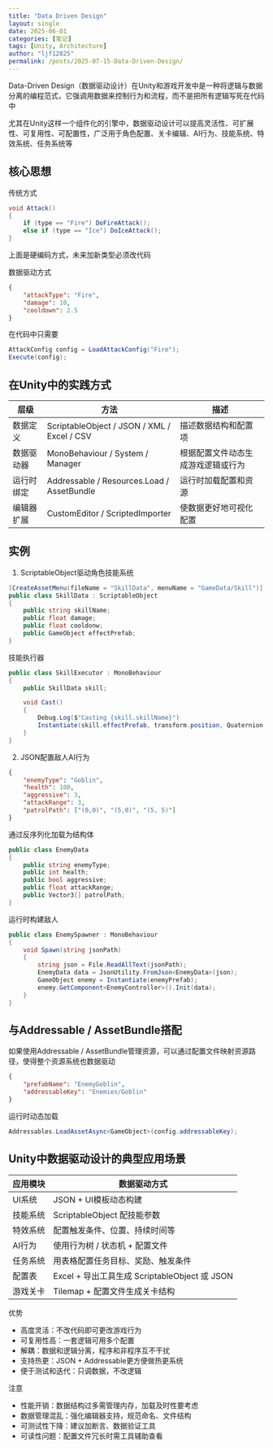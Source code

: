 ```yaml
---
title: "Data Driven Design"
layout: single
date: 2025-06-01
categories: [笔记]
tags: [Unity, Architecture]
author: "ljf12825"
permalink: /posts/2025-07-15-Data-Driven-Design/
---
```

Data-Driven Design（数据驱动设计）在Unity和游戏开发中是一种将逻辑与数据分离的编程范式，它强调用数据来控制行为和流程，而不是把所有逻辑写死在代码中

尤其在Unity这样一个组件化的引擎中，数据驱动设计可以提高灵活性、可扩展性、可复用性、可配置性，广泛用于角色配置、关卡编辑、AI行为、技能系统、特效系统、任务系统等

## 核心思想
传统方式
```cs
void Attack()
{
    if (type == "Fire") DoFireAttack();
    else if (type == "Ice") DoIceAttack();
}
```
上面是硬编码方式，未来加新类型必须改代码

数据驱动方式
```json
{
    "attackType": "Fire",
    "damage": 10,
    "cooldown": 2.5
}
```
在代码中只需要
```cs
AttackConfig config = LoadAttackConfig("Fire");
Execute(config);
```

## 在Unity中的实践方式

| 层级       | 方法                                          | 描述                |
| -------- | ------------------------------------------- | ----------------- |
| 数据定义  | ScriptableObject / JSON / XML / Excel / CSV | 描述数据结构和配置项        |
| 数据驱动器 | MonoBehaviour / System / Manager            | 根据配置文件动态生成游戏逻辑或行为 |
| 运行时绑定 | Addressable / Resources.Load / AssetBundle  | 运行时加载配置和资源        |
| 编辑器扩展 | CustomEditor / ScriptedImporter             | 使数据更好地可视化配置       |

## 实例
1. ScriptableObject驱动角色技能系统
```cs
[CreateAssetMenu(fileName = "SkillData", menuName = "GameData/Skill")]
public class SkillData : ScriptableObject
{
    public string skillName;
    public float damage;
    public float cooldonw;
    public GameObject effectPrefab;
}
```
技能执行器
```cs
public class SkillExecutor : MonoBehaviour
{
    public SkillData skill;

    void Cast()
    {
        Debug.Log($"Casting {skill.skillName}")
        Instantiate(skill.effectPrefab, transform.position, Quaternion.identity);
    }
}
```

2. JSON配置敌人AI行为
```json
{
    "enemyType": "Goblin",
    "health": 100,
    "aggressive": 3,
    "attackRange": 3,
    "patrolPath": ["(0,0)", "(5,0)", "(5, 5)"]
}
```
通过反序列化加载为结构体
```cs
public class EnemyData
{
    public string enemyType;
    public int health;
    public bool aggressive;
    public float attackRange;
    public Vector3[] patrolPath;
}
```
运行时构建敌人
```cs
public class EnemySpawner : MonoBehaviour
{
    void Spawn(string jsonPath)
    {
        string json = File.ReadAllText(jsonPath);
        EnemyData data = JsonUtility.FromJson<EnemyData>(json);
        GameObject enemy = Instantiate(enemyPrefab);
        enemy.GetComponent<EnemyController>().Init(data);
    }
}
```

## 与Addressable / AssetBundle搭配
如果使用Addressable / AssetBundle管理资源，可以通过配置文件映射资源路径，使得整个资源系统也数据驱动
```json
{
    "prefabName": "EnemyGoblin",
    "addressableKey": "Enemies/Goblin"
}
```
运行时动态加载
```cs
Addressables.LoadAssetAsync<GameObject>(config.addressableKey);
```

## Unity中数据驱动设计的典型应用场景

| 应用模块   | 数据驱动方式                                 |
| ------ | -------------------------------------- |
| UI系统 | JSON + UI模板动态构建                        |
| 技能系统 | ScriptableObject 配技能参数                 |
| 特效系统 | 配置触发条件、位置、持续时间等                        |
| AI行为 | 使用行为树 / 状态机 + 配置文件                     |
| 任务系统 | 用表格配置任务目标、奖励、触发条件                      |
| 配置表  | Excel + 导出工具生成 ScriptableObject 或 JSON |
| 游戏关卡 | Tilemap + 配置文件生成关卡结构                   |

优势
- 高度灵活：不改代码即可更改游戏行为
- 可复用性高：一套逻辑可用多个配置
- 解耦：数据和逻辑分离，程序和非程序互不干扰
- 支持热更：JSON + Addressable更方便做热更系统
- 便于测试和迭代：只调数据，不改逻辑

注意
- 性能开销：数据结构过多需管理内存，加载及时性要考虑
- 数据管理混乱：强化编辑器支持，规范命名、文件结构
- 可测试性下降：建议加断言、数据验证工具
- 可读性问题：配置文件冗长时需工具辅助查看

